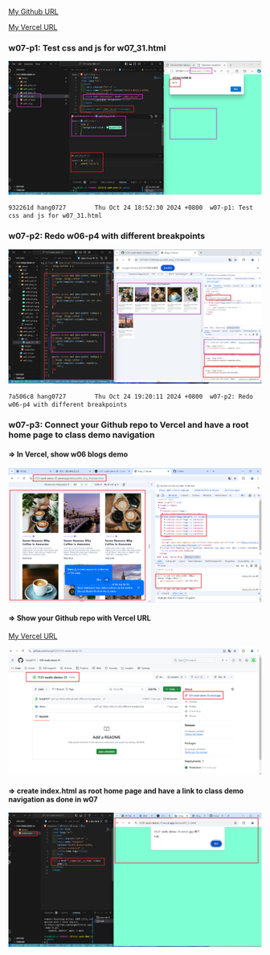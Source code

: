[My Github URL](https://github.com/hang0727/1131-sweb-demo-31.git)

[My Vercel URL](https://1131-sweb-demo-31.vercel.app/)

### w07-p1: Test css and js for w07_31.html

![](w07-p1.png)

```
932261d hang0727        Thu Oct 24 18:52:30 2024 +0800  w07-p1: Test css and js for w07_31.html
```

### w07-p2: Redo w06-p4 with different breakpoints

![](w07-p2.png)

```
7a506c8 hang0727        Thu Oct 24 19:20:11 2024 +0800  w07-p2: Redo w06-p4 with different breakpoints
```

### w07-p3: Connect your Github repo to Vercel and have a root home page to class demo navigation

#### => In Vercel, show w06 blogs demo

![](w07-p3-1.png)

#### => Show your Github repo with Vercel URL

[My Vercel URL](https://1131-sweb-demo-31.vercel.app/)

![](w07-p3-2.png)

#### => create index.html as root home page and have a link to class demo navigation as done in w07

![](w07-p3-3.png)

```

```
